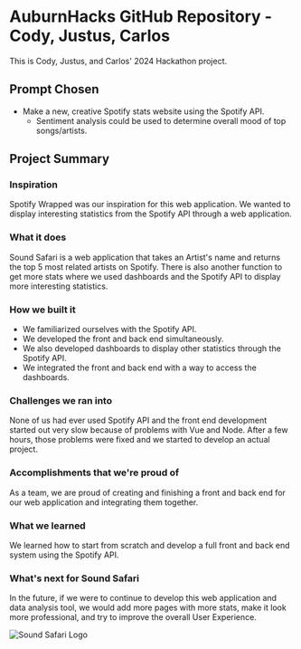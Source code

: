 # AuburnHacks GitHub Repository - Cody, Justus, Carlos
This is Cody, Justus, and Carlos' 2024 Hackathon project.
## Prompt Chosen
- Make a new, creative Spotify stats website using the Spotify API.
    - Sentiment analysis could be used to determine overall mood of top songs/artists.

## Project Summary

### Inspiration
Spotify Wrapped was our inspiration for this web application. We wanted to display interesting statistics from the Spotify API through a web application.

### What it does
Sound Safari is a web application that takes an Artist's name and returns the top 5 most related artists on Spotify. There is also another function to get more stats where we used dashboards and the Spotify API to display more interesting statistics.

### How we built it
- We familiarized ourselves with the Spotify API.
- We developed the front and back end simultaneously.
- We also developed dashboards to display other statistics through the Spotify API.
- We integrated the front and back end with a way to access the dashboards. 

### Challenges we ran into
None of us had ever used Spotify API and the front end development started out very slow because of problems with Vue and Node. After a few hours, those problems were fixed and we started to develop an actual project.

### Accomplishments that we're proud of
As a team, we are proud of creating and finishing a front and back end for our web application and integrating them together.

### What we learned
We learned how to start from scratch and develop a full front and back end system using the Spotify API.

### What's next for Sound Safari
In the future, if we were to continue to develop this web application and data analysis tool, we would add more pages with more stats, make it look more professional, and try to improve the overall User Experience.

![Sound Safari Logo](https://devpost.com/software/sound-safari?ref_content=my-projects-tab&ref_feature=my_projects "Sound Safari at AU Hacks")








